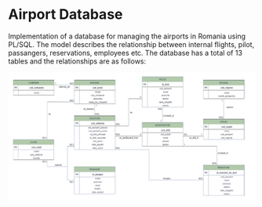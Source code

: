 # Airport Database

Implementation of a database for managing the airports in Romania using PL/SQL. The model describes the relationship between internal flights, pilot, passangers, reservations, employees etc. The database has a total of 13 tables and the relationships are as follows:

![Conceptual Schema](aeroporturi.png)

